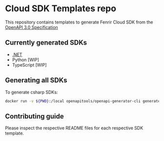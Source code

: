 # Cloud SDK Templates repo

This repository contains templates to generate Fenrir Cloud SDK from the [OpenAPI 3.0 Specification](https://github.com/fenrirServer/openapi)

## Currently generated SDKs

- [.NET](https://github.com/fenrirServer/Fenrir.Api.DotNet)
- Python [WIP]
- TypeScript [WIP]


## Generating all SDKs

To generate csharp SDKs:

```bash
docker run -v ${PWD}:/local openapitools/openapi-generator-cli generate -g csharp -c /local/configs/csharp.yaml -t /local/templates/csharp --openapi-normalizer SET_TAGS_FOR_ALL_OPERATIONS=fenrir
```


## Contributing guide

Please inspect the respective README files for each respective SDK template.
